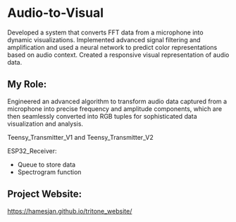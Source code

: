 # Audio-to-Visual

Developed a system that converts FFT data from a microphone into dynamic visualizations. Implemented advanced signal filtering and amplification and used a neural network to predict color representations based on audio context. Created a responsive visual representation of audio data.

## My Role:

Engineered an advanced algorithm to transform audio data captured from a microphone into precise frequency and amplitude components, which are then seamlessly converted into RGB tuples for sophisticated data visualization and analysis.

Teensy_Transmitter_V1 and Teensy_Transmitter_V2

ESP32_Receiver:
- Queue to store data
- Spectrogram function

## Project Website:
https://hamesjan.github.io/tritone_website/
